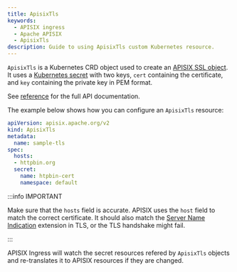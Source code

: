 ```yaml
---
title: ApisixTls
keywords:
  - APISIX ingress
  - Apache APISIX
  - ApisixTls
description: Guide to using ApisixTls custom Kubernetes resource.
---
```

<!--
#
# Licensed to the Apache Software Foundation (ASF) under one or more
# contributor license agreements.  See the NOTICE file distributed with
# this work for additional information regarding copyright ownership.
# The ASF licenses this file to You under the Apache License, Version 2.0
# (the "License"); you may not use this file except in compliance with
# the License.  You may obtain a copy of the License at
#
#     http://www.apache.org/licenses/LICENSE-2.0
#
# Unless required by applicable law or agreed to in writing, software
# distributed under the License is distributed on an "AS IS" BASIS,
# WITHOUT WARRANTIES OR CONDITIONS OF ANY KIND, either express or implied.
# See the License for the specific language governing permissions and
# limitations under the License.
#
-->

`ApisixTls` is a Kubernetes CRD object used to create an [APISIX SSL object](http://apisix.apache.org/docs/apisix/admin-api#ssl). It uses a [Kubernetes secret](https://kubernetes.io/docs/concepts/configuration/secret/) with two keys, `cert` containing the certificate, and `key` containing the private key in PEM format.

See [reference](https://apisix.apache.org/docs/ingress-controller/references/apisix_tls_v2) for the full API documentation.

The example below shows how you can configure an `ApisixTls` resource:

```yaml
apiVersion: apisix.apache.org/v2
kind: ApisixTls
metadata:
  name: sample-tls
spec:
  hosts:
  - httpbin.org
  secret:
    name: htpbin-cert
    namespace: default
```

:::info IMPORTANT

Make sure that the `hosts` field is accurate. APISIX uses the `host` field to match the correct certificate. It should also match the [Server Name Indication](https://www.globalsign.com/en/blog/what-is-server-name-indication#:~:text=Server%20Name%20Indication%20(SNI)%20allows,in%20the%20CLIENT%20HELLO%20message) extension in TLS, or the TLS handshake might fail.

:::

APISIX Ingress will watch the secret resources refered by `ApisixTls` objects and re-translates it to APISIX resources if they are changed.
